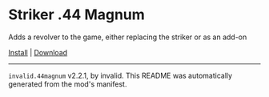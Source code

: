 # Striker .44 Magnum

Adds a revolver to the game, either replacing the striker or as an add-on

[Install](https://hitman-resources.netlify.app/smf-install-link/https://github.com/scrungofan/hm3magnum/releases/latest/download/mod.framework.zip) | [Download](https://github.com/scrungofan/hm3magnum/releases/latest/download/mod.framework.zip)

---

`invalid.44magnum` v2.2.1, by invalid. This README was automatically generated from the mod's manifest.
